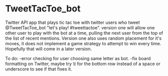 # TweetTacToe_bot
Twitter API app that plays tic tac toe with twitter users who tweet @TweetTacToe_bot "let's play! #tweettactoe".
version one will allow one other user to play with the bot at a time, pulling the next user from the top of the
list of recent mentions. Version one also uses random placement for it's moves, it does not implement a game
strategy to attempt to win every time. Hopefully that will come in a later version.

To do:
-error checking for user choosing same letter as bot.
-fix board formatting on Twitter, maybe try \t for the bottom row instead
 of a space or underscore to see if that fixes it.
